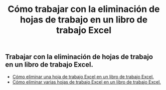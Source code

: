 ﻿---
title: Cómo trabajar con la eliminación de hojas de trabajo en un libro de trabajo Excel
second_title: Aspose.Cells Cloud Documen
linktitle: eliminar
type: docs
url: /es/worksheets/delete/
keywords: How to work with deleting worksheet on an Excel workbook
description: Aspose.Cells Cloud REST API admite trabajar con la eliminación de hojas de trabajo en un libro de trabajo Excel. SDK admite tipos de lenguajes de desarrollo. Incluyen Android, C#, Go, Java, NodeJS, Perl, PHP, Python, Ruby y Swift
weight: 20
---
## Trabajar con la eliminación de hojas de trabajo en un libro de trabajo Excel.

- [Cómo eliminar una hoja de trabajo Excel en un libro de trabajo Excel.](/cells/es/worksheets/delete-worksheet/) 
- [Cómo eliminar varias hojas de trabajo Excel en un libro de trabajo Excel.](/cells/es/worksheets/delete-multiple/) 


